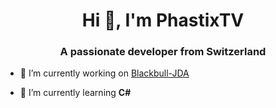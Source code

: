<h1 align="center">Hi 👋, I'm PhastixTV</h1>
<h3 align="center">A passionate developer from Switzerland</h3>

- 🔭 I’m currently working on [Blackbull-JDA](https://github.com/PhastixTV/Blackbull-JDA)

- 🌱 I’m currently learning **C#**
